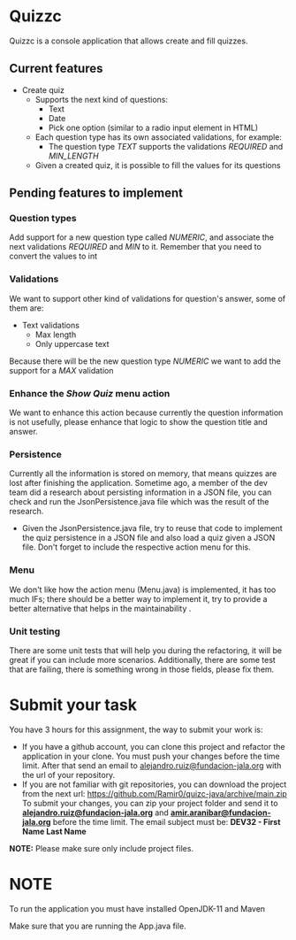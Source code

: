 # Quizzc
Quizzc is a console application that allows create and fill quizzes.
 
## Current features
 * Create quiz
   * Supports the next kind of questions:
     * Text
     * Date
     * Pick one option (similar to a radio input element in HTML)
   * Each question type has its own associated validations, for example:
     * The question type *TEXT* supports the validations *REQUIRED* and *MIN_LENGTH*
   * Given a created quiz, it is possible to fill the values for its questions   

## Pending features to implement
### Question types
Add support for a new question type called *NUMERIC*, and associate the next validations *REQUIRED* and *MIN* to it. 
Remember that you need to convert the values to int
### Validations
We want to support other kind of validations for question's answer, some of them are:
   * Text validations
     * Max length
     * Only uppercase text
     
Because there will be the new question type *NUMERIC* we want to add the support for a *MAX* validation  
### Enhance the _Show Quiz_ menu action
We want to enhance this action because currently the question information is not usefully, please enhance that logic to show the question title and answer.  

### Persistence
Currently all the information is stored on memory, that means quizzes are lost after finishing the application. 
Sometime ago, a member of the dev team did a research about persisting information in a JSON file, you can check and run the JsonPersistence.java file which was the result of the research.
   * Given the JsonPersistence.java file, try to reuse that code to implement the quiz persistence in a JSON file and also load a quiz given a JSON file.
   Don't forget to include the respective action menu for this.

### Menu
We don't like how the action menu (Menu.java) is implemented, it has too much IFs; there should be a better way to implement it, try to provide a better alternative that helps in the maintainability .

### Unit testing
There are some unit tests that will help you during the refactoring, it will be great if you can include more scenarios. Additionally, there are some test that are failing, there is something wrong in those fields, please fix them.


# Submit your task
You have 3 hours for this assignment, the way to submit your work is:
 * If you have a github account, you can clone this project and refactor the application in your clone. You must push your changes before the time limit.
 After that send an email to alejandro.ruiz@fundacion-jala.org with the url of your repository.
 * If you are not familiar with git repositories, you can download the project from the next url:
 https://github.com/Ramir0/quizc-java/archive/main.zip
 To submit your changes, you can zip your project folder and send it to **alejandro.ruiz@fundacion-jala.org** and **amir.aranibar@fundacion-jala.org** before the time limit.
 The email subject must be:
 **DEV32 - First Name Last Name**
 
 **NOTE:** Please make sure only include project files. 
 
# NOTE
To run the application you must have installed OpenJDK-11 and Maven

Make sure that you are running the App.java file.
